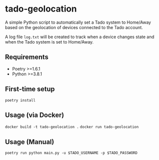 # tado-geolocation

A simple Python script to automatically set a Tado system to Home/Away based on the geolocation of devices connected to the Tado account.

A log file `log.txt` will be created to track when a device changes state and when the Tado system is set to Home/Away.

## Requirements
- Poetry >=1.6.1
- Python >=3.8.1

## First-time setup
`poetry install`

## Usage (via Docker)
`docker build -t tado-geolocation .`
`docker run tado-geolocation`

## Usage (Manual)
`poetry run python main.py -u $TADO_USERNAME -p $TADO_PASSWORD`
